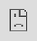 ```yaml
---
title: How to watch Summer Games Done Quick 2025
date: '2025-07-02'
excerpt: >-
  In a mad, mad world, speedruns for charity can be a calm oasis. Summer Games
  Done Quick (SGDQ) has your fix with the 2025 edition of the marathon. You...
coverImage: >-
  https://images.unsplash.com/photo-1576091160399-112ba8d25d1f?w=400&h=200&fit=crop&auto=format
author: AIVibe
tags:
  - Ai
category: Healthcare
source: >-
  https://www.engadget.com/gaming/how-to-watch-summer-games-done-quick-2025-184618273.html?src=rss
---
```

<p>In a mad, mad world, speedruns for charity can be a calm oasis. Summer Games Done Quick (SGDQ) has your fix with the 2025 edition of the marathon. You can tune in starting on Sunday, July 6. As usual, the lineup includes loads of fun games and bonkers challenges.</p>
<p>It's fitting that this year's lineup includes a <a data-i13n="cpos:1;pos:1" href="https://www.engadget.com/gaming/nintendo/nintendo-switch-2-review-more-of-what-you-love-120048430.html">Switch 2</a> game. On the event's last day, the speedrunner Peas will take on <a data-i13n="cpos:2;pos:1" href="https://www.engadget.com/gaming/video-games-weekly-mario-kart-world-is-the-opposite-of-punishing-110039837.html"><em>Mario Kart World</em></a> on the new console.</p>
<span id="end-legacy-contents"></span><figure><img src="https://s.yimg.com/os/creatr-uploaded-images/2025-07/a7ee2080-5770-11f0-b7df-0ceb3cc474a6" data-crop-orig-src="https://s.yimg.com/os/creatr-uploaded-images/2025-07/a7ee2080-5770-11f0-b7df-0ceb3cc474a6" style="height:1181px;width:2100px;" alt="Mario racing in Mario Kart World." data-uuid="35a536b5-0a9d-323f-a939-69b6dde9ee48"><figcaption></figcaption><div class="photo-credit">Nintendo</div></figure>
<p>Perhaps to commemorate the new console's launch, Nintendo is everywhere at this event. There are three Zelda games on tap: <em>Majora's Mask</em>, <em>Phantom Hourglass</em> and <em>Link's Awakening</em>. The company's plumber mascot is peppered all over the place, too. You'll find <em>Mario Kart: Super Circuit</em>, <a data-i13n="cpos:3;pos:1" href="https://www.engadget.com/2017-10-26-super-mario-odyssey-nintendo-switch-review.html"><em>Super Mario Odyssey</em></a>, <em>Mario Paint</em> and the <em>Super Mario World</em> hack, <em>Sayonara Mario World 2</em>. (Not done yet!) There's also <a data-i13n="cpos:4;pos:1" href="https://www.engadget.com/2019-06-26-super-mario-maker-2-review-switch.html"><em>Super Mario Maker 2</em></a>, <em>Super Mario Bros. 3</em> and <em>Super Mario 64</em>.</p>
<p>There's plenty of non-Nintendo stuff, too. The week kicks off with an "All Emeralds Glitched" run of <em>Sonic the Hedgehog 2</em>. One of <a data-i13n="cpos:5;pos:1" href="https://www.engadget.com/gaming/engadgets-balatro-of-the-year-2024-140021833.html">Engadget's all-time favorites</a>, <em>Balatro</em>, has a run scheduled on July 11. <a data-i13n="cpos:6;pos:1" href="https://www.engadget.com/gaming/xbox/indiana-jones-and-the-great-circle-review-great-movie-good-game-000029449.html"><em>Indiana Jones and the Great Circle</em></a> makes an appearance. And two speedrunning legends will try to beat <em>Cuphead</em> during an allotted 35 minutes. (Say what??!) Anyone who can finish <a data-i13n="cpos:7;pos:1" href="https://www.engadget.com/2017-08-22-cuphead-hands-on.html">that bloodbath</a> in less than that should be named the leader of the free world.</p>
<figure><img src="https://s.yimg.com/os/creatr-uploaded-images/2025-07/54cb3590-5771-11f0-87d7-17f7658011a5" data-crop-orig-src="https://s.yimg.com/os/creatr-uploaded-images/2025-07/54cb3590-5771-11f0-87d7-17f7658011a5" style="height:1365px;width:2048px;" alt="Three gamers on a couch, having fun. Headphones on. Gesturing toward the person on the left." data-uuid="60de8219-fdd6-331e-8261-510e63624716"><figcaption></figcaption><div class="photo-credit">Andy "j0kerr" Sturm / Games Done Quick</div></figure>
<p>The event will raise funds for <a data-i13n="cpos:8;pos:1" href="https://www.doctorswithoutborders.org/">Doctors Without Borders</a>. The humanitarian nonprofit has a legion of nearly 63,000 medical personnel. It offers clinical and humanitarian care in over 70 countries. Last summer's event raised $2.5 million. To date, Games Done Quick events have raised over $50 million for charity.</p>
<p>SGDQ 2025 runs from July 6 to 13. If you're in or near Minneapolis, you can <a data-i13n="elm:context_link;elmt:doNotAffiliate;cpos:9;pos:1" class="no-affiliate-link" href="https://gamesdonequick.com/">register</a> to attend in person. Otherwise, you can stream the festivities on the <a data-i13n="elm:context_link;elmt:doNotAffiliate;cpos:10;pos:1" class="no-affiliate-link" href="https://www.twitch.tv/gamesdonequick">SGDQ Twitch channel</a>, which is also embedded below.</p>
<div id="3602e4ac5c904e9ea462d017140ac58e"><iframe src="https://iframely.publishing.yahoo.net/Kuw7E5V" style="top:0;left:0;width:100%;height:100%;position:absolute;border:0;" allowfullscreen scrolling="no" data-embed-domain="www.twitch.tv"></iframe></div>
<p></p>This article originally appeared on Engadget at https://www.engadget.com/gaming/how-to-watch-summer-games-done-quick-2025-184618273.html?src=rss
